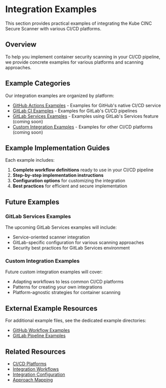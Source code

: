 # Integration Examples

This section provides practical examples of integrating the Kube CINC Secure Scanner with various CI/CD platforms.

## Overview

To help you implement container security scanning in your CI/CD pipeline, we provide concrete examples for various platforms and scanning approaches.

## Example Categories

Our integration examples are organized by platform:

- [GitHub Actions Examples](github-examples.md) - Examples for GitHub's native CI/CD service
- [GitLab CI Examples](gitlab-examples.md) - Examples for GitLab's CI/CD pipelines
- [GitLab Services Examples](index.md#gitlab-services-examples) - Examples using GitLab's Services feature (coming soon)
- [Custom Integration Examples](index.md#custom-integration-examples) - Examples for other CI/CD platforms (coming soon)

## Example Implementation Guides

Each example includes:

1. **Complete workflow definitions** ready to use in your CI/CD pipeline
2. **Step-by-step implementation instructions**
3. **Configuration options** for customizing the integration
4. **Best practices** for efficient and secure implementation

## Future Examples

### GitLab Services Examples

The upcoming GitLab Services examples will include:

- Service-oriented scanner integration
- GitLab-specific configuration for various scanning approaches
- Security best practices for GitLab Services environment

### Custom Integration Examples

Future custom integration examples will cover:

- Adapting workflows to less common CI/CD platforms
- Patterns for creating your own integrations
- Platform-agnostic strategies for container scanning

## External Example Resources

For additional example files, see the dedicated example directories:

- [GitHub Workflow Examples](../../github-workflow-examples/index.md)
- [GitLab Pipeline Examples](../../gitlab-pipeline-examples/index.md)

## Related Resources

- [CI/CD Platforms](../platforms/index.md)
- [Integration Workflows](../workflows/index.md)
- [Integration Configuration](../configuration/index.md)
- [Approach Mapping](../approach-mapping.md)
